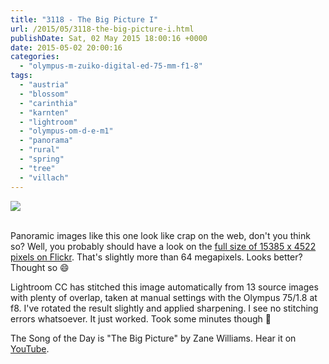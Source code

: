 ```yaml
---
title: "3118 - The Big Picture I"
url: /2015/05/3118-the-big-picture-i.html
publishDate: Sat, 02 May 2015 18:00:16 +0000
date: 2015-05-02 20:00:16
categories: 
  - "olympus-m-zuiko-digital-ed-75-mm-f1-8"
tags: 
  - "austria"
  - "blossom"
  - "carinthia"
  - "karnten"
  - "lightroom"
  - "olympus-om-d-e-m1"
  - "panorama"
  - "rural"
  - "spring"
  - "tree"
  - "villach"
---
```

<div class="container">
<div class="center"><a target="_blank" href="https://d25zfm9zpd7gm5.cloudfront.net/1200x1200/2015/20150423_074914-Pano_lr.jpg"><img src="https://d25zfm9zpd7gm5.cloudfront.net/0600x0600/2015/20150423_074914-Pano_lr.jpg" /></a></div>
</div>
<br />

Panoramic images like this one look like crap on the web, don't you think so? Well, you probably should have a look on the <a href="https://secure.flickr.com/photos/amanessinger/17058429710/sizes/o/" target="_blank">full size of 15385 x 4522 pixels on Flickr</a>. That's slightly more than 64 megapixels. Looks better? Thought so 😄

Lightroom CC has stitched this image automatically from 13 source images with plenty of overlap, taken at manual settings with the Olympus 75/1.8 at f8. I've rotated the result slightly and applied sharpening. I see no stitching errors whatsoever. It just worked. Took some minutes though 🙂

The Song of the Day is "The Big Picture" by Zane Williams. Hear it on <a href="https://www.youtube.com/watch?v=NFMj8jdyt6s" target="_blank">YouTube</a>.
